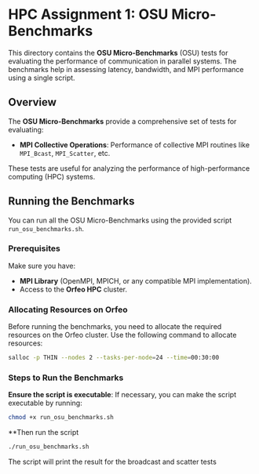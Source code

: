 # HPC Assignment 1: OSU Micro-Benchmarks

This directory contains the **OSU Micro-Benchmarks** (OSU) tests for evaluating the performance of communication in parallel systems. The benchmarks help in assessing latency, bandwidth, and MPI performance using a single script.

## Overview

The **OSU Micro-Benchmarks** provide a comprehensive set of tests for evaluating:
- **MPI Collective Operations**: Performance of collective MPI routines like `MPI_Bcast`, `MPI_Scatter`, etc.

These tests are useful for analyzing the performance of high-performance computing (HPC) systems.

## Running the Benchmarks

You can run all the OSU Micro-Benchmarks using the provided script `run_osu_benchmarks.sh`.

### Prerequisites

Make sure you have:
- **MPI Library** (OpenMPI, MPICH, or any compatible MPI implementation).
- Access to the **Orfeo HPC** cluster.

### Allocating Resources on Orfeo

Before running the benchmarks, you need to allocate the required resources on the Orfeo cluster. Use the following command to allocate resources:

```bash
salloc -p THIN --nodes 2 --tasks-per-node=24 --time=00:30:00
```
### Steps to Run the Benchmarks
**Ensure the script is executable**:
If necessary, you can make the script executable by running:
```bash
chmod +x run_osu_benchmarks.sh
```
**Then run the script
```bash
./run_osu_benchmarks.sh
```
The script will print the result for the broadcast and scatter tests 
